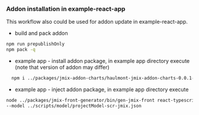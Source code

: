 ### Addon installation in example-react-app
 This workflow also could be used for addon update in example-react-app.

* build and pack addon
```bash
npm run prepublishOnly
npm pack -q
```

* example app - install addon package, in example app directory execute (note that version of addon may differ)
```bash
  npm i ../packages/jmix-addon-charts/haulmont-jmix-addon-charts-0.0.1-next.1.tgz --legacy-peer-deps
```

* example app - inject addon package, in example app directory execute
```bash
node ../packages/jmix-front-generator/bin/gen-jmix-front react-typescript:addon --dest src --addonPackageName @haulmont/jmix-addon-charts \
--model ../scripts/model/projectModel-scr-jmix.json
```
